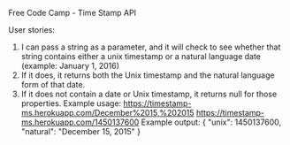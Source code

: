 Free Code Camp - Time Stamp API

User stories:
1) I can pass a string as a parameter, and it will check to see whether that string contains either a unix timestamp or a natural language date (example: January 1, 2016)
2) If it does, it returns both the Unix timestamp and the natural language form of that date.
3) If it does not contain a date or Unix timestamp, it returns null for those properties.
Example usage:
https://timestamp-ms.herokuapp.com/December%2015,%202015
https://timestamp-ms.herokuapp.com/1450137600
Example output:
{ "unix": 1450137600, "natural": "December 15, 2015" }
